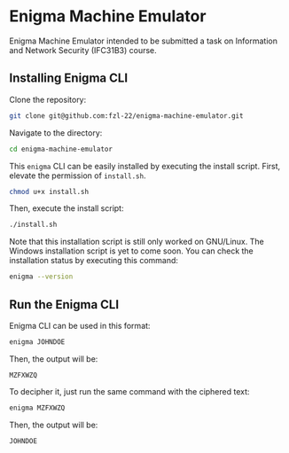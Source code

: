 # Enigma Machine Emulator

Enigma Machine Emulator intended to be submitted a task on Information and Network Security (IFC31B3) course.

## Installing Enigma CLI

Clone the repository:

```bash
git clone git@github.com:fzl-22/enigma-machine-emulator.git
```

Navigate to the directory:

```bash
cd enigma-machine-emulator
```

This `enigma` CLI can be easily installed by executing the install script. First, elevate the permission of `install.sh`.

```bash
chmod u+x install.sh
```

Then, execute the install script:

```bash
./install.sh
```

Note that this installation script is still only worked on GNU/Linux. The Windows installation script is yet to come soon. You can check the installation status by executing this command:

```bash
enigma --version
```

## Run the Enigma CLI

Enigma CLI can be used in this format:

```bash
enigma JOHNDOE
```

Then, the output will be:

```
MZFXWZQ
```

To decipher it, just run the same command with the ciphered text:

```bash
enigma MZFXWZQ
```

Then, the output will be:

```
JOHNDOE
```
